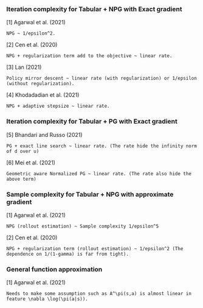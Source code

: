 ### Iteration complexity for Tabular + NPG with Exact gradient

  [1] Agarwal et al. (2021)
  
    NPG ~ 1/epsilon^2.
    
  [2] Cen et al. (2020)
  
    NPG + regularization term add to the objective ~ linear rate.
  
  [3] Lan (2021)
  
    Policy mirror descent ~ linear rate (with regularization) or 1/epsilon (without regularization).
  
  [4] Khodadadian et al. (2021)
  
    NPG + adaptive stepsize ~ linear rate.
    
### Iteration complexity for Tabular + PG with Exact gradient
  [5] Bhandari and Russo (2021)
  
    PG + exact line search ~ linear rate. (The rate hide the infinity norm of d over u)
  
  [6] Mei et al. (2021)
  
    Geometric aware Normalized PG ~ linear rate. (The rate also hide the above term)
    
### Sample complexity for Tabular + NPG with approximate gradient
  [1] Agarwal et al. (2021)
  
    NPG (rollout estimation) ~ Sample complexity 1/epsilon^5
    
  [2] Cen et al. (2020)
  
    NPG + regularization term (rollout estimation) ~ 1/epsilon^2 (The dependence on 1/(1-gamma) is far from tight).
    
### General function approximation
  [1] Agarwal et al. (2021)
  
    Needs to make some assumption such as A^\pi(s,a) is almost linear in feature \nabla \log(\pi(a|s)).
